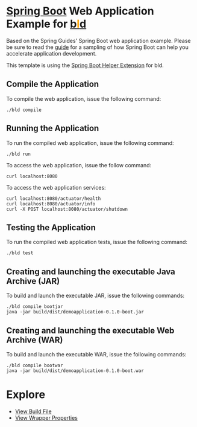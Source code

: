# [Spring Boot](https://spring.io/projects/spring-boot) Web Application Example for [b<span style="color:orange">l</span>d](https://rife2.com/bld)

Based on the Spring Guides' Spring Boot web application example. Please be sure
to read the [guide](https://spring.io/guides/gs/spring-boot/) for a sampling of
how Spring Boot can help you accelerate application development.

This template is using the [Spring Boot Helper Extension](https://github.com/rife2/bld-spring-boot) for bld.

## Compile the Application

To compile the web application, issue the following command:

```console
./bld compile
```

## Running the Application

To run the compiled web application, issue the following command:

```console
./bld run
```

To access the web application, issue the follow command:

```console
curl localhost:8080
```

To access the web application services:

```console
curl localhost:8080/actuator/health
curl localhost:8080/actuator/info
curl -X POST localhost:8080/actuator/shutdown
```

## Testing the Application

To run the compiled web application tests, issue the following command:

```console
./bld test
```

## Creating and launching the executable Java Archive (JAR)

To build and launch the executable JAR, issue the following commands:

```console
./bld compile bootjar
java -jar build/dist/demoapplication-0.1.0-boot.jar
```

## Creating and launching the executable Web Archive (WAR)

To build and launch the executable WAR, issue the following commands:

```console
./bld compile bootwar
java -jar build/dist/demoapplication-0.1.0-boot.war
```

# Explore

- [View Build File](https://github.com/rife2/spring-boot-bld-example/blob/main/src/bld/java/com/example/springboot/ApplicationBuild.java)
- [View Wrapper Properties](https://github.com/rife2/spring-boot-bld-example/blob/main/lib/bld/bld-wrapper.properties)
